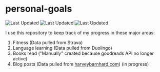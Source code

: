 # personal-goals
![Last Updated](https://img.shields.io/date/1625403311?color=FC4C02&label=Fitness%20Updated&logo=strava)
![Last Updated](https://img.shields.io/date/1625403311?color=7ac70c&label=Language%20Updated&logo=duolingo)
![Last Updated](https://img.shields.io/date/1625403311?color=e9e5cd&label=Books%20Updated&logo=goodreads)

I use this repository to keep track of my progress in these major areas:

1. Fitness (Data pulled from Strava)
2. Language learning (Data pulled from Duolingo)
3. Books read ("Manually" created because goodreads API no longer active)
4. Blog posts (Data pulled from [harveybarnhard.com](https://harveybarnhard.com)) (in progress)
